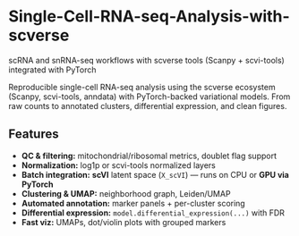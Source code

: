 # Single-Cell-RNA-seq-Analysis-with-scverse
scRNA and snRNA-seq workflows with scverse tools (Scanpy + scvi-tools) integrated with PyTorch

Reproducible single-cell RNA-seq analysis using the scverse ecosystem  
(Scanpy, scvi-tools, anndata) with PyTorch-backed variational models.
From raw counts to annotated clusters, differential expression, and clean figures.


## Features
- **QC & filtering:** mitochondrial/ribosomal metrics, doublet flag support  
- **Normalization:** log1p or scvi-tools normalized layers  
- **Batch integration:** **scVI** latent space (`X_scVI`) — runs on CPU or **GPU via PyTorch**  
- **Clustering & UMAP:** neighborhood graph, Leiden/UMAP  
- **Automated annotation:** marker panels + per-cluster scoring  
- **Differential expression:** `model.differential_expression(...)` with FDR  
- **Fast viz:** UMAPs, dot/violin plots with grouped markers  


